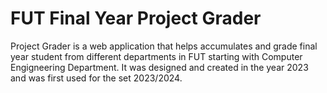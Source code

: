 # FUT Final Year Project Grader

Project Grader is a web application that helps accumulates and grade final year student from different departments in FUT starting with Computer Engigneering
Department. It was designed and created in the year 2023 and was first used for the set 2023/2024.





